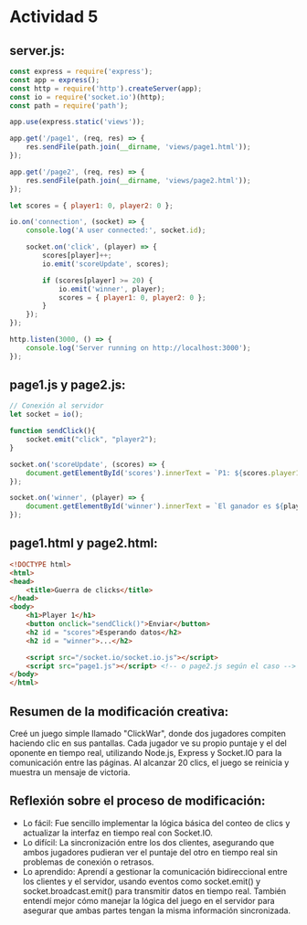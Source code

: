 # Actividad 5

## server.js:
``` js
const express = require('express');
const app = express();
const http = require('http').createServer(app);
const io = require('socket.io')(http);
const path = require('path');

app.use(express.static('views'));

app.get('/page1', (req, res) => {
    res.sendFile(path.join(__dirname, 'views/page1.html'));
});

app.get('/page2', (req, res) => {
    res.sendFile(path.join(__dirname, 'views/page2.html'));
});

let scores = { player1: 0, player2: 0 };

io.on('connection', (socket) => {
    console.log('A user connected:', socket.id);

    socket.on('click', (player) => {
        scores[player]++;
        io.emit('scoreUpdate', scores);

        if (scores[player] >= 20) {
            io.emit('winner', player);
            scores = { player1: 0, player2: 0 };
        }
    });
});

http.listen(3000, () => {
    console.log('Server running on http://localhost:3000');
});
``` 

## page1.js y page2.js:
``` js
// Conexión al servidor
let socket = io();

function sendClick(){
    socket.emit("click", "player2");
}

socket.on('scoreUpdate', (scores) => {
    document.getElementById('scores').innerText = `P1: ${scores.player1} | P2: ${scores.player2}`;
});

socket.on('winner', (player) => {
    document.getElementById('winner').innerText = `El ganador es ${player}`;
});
```

## page1.html y page2.html:
``` html
<!DOCTYPE html>
<html>
<head>
    <title>Guerra de clicks</title>
</head>
<body>
    <h1>Player 1</h1>
    <button onclick="sendClick()">Enviar</button>
    <h2 id = "scores">Esperando datos</h2>
    <h2 id = "winner">...</h2>

    <script src="/socket.io/socket.io.js"></script>
    <script src="page1.js"></script> <!-- o page2.js según el caso -->
</body>
</html>

```

## Resumen de la modificación creativa:
Creé un juego simple llamado "ClickWar", donde dos jugadores compiten haciendo clic en sus pantallas. Cada jugador ve su propio puntaje y el del oponente en tiempo real, utilizando Node.js, Express y Socket.IO para la comunicación entre las páginas. Al alcanzar 20 clics, el juego se reinicia y muestra un mensaje de victoria.
## Reflexión sobre el proceso de modificación:
* Lo fácil: Fue sencillo implementar la lógica básica del conteo de clics y actualizar la interfaz en tiempo real con Socket.IO.
* Lo difícil: La sincronización entre los dos clientes, asegurando que ambos jugadores pudieran ver el puntaje del otro en tiempo real sin problemas de conexión o retrasos.
* Lo aprendido: Aprendí a gestionar la comunicación bidireccional entre los clientes y el servidor, usando eventos como socket.emit() y socket.broadcast.emit() para transmitir datos en tiempo real. También entendí mejor cómo manejar la lógica del juego en el servidor para asegurar que ambas partes tengan la misma información sincronizada.
